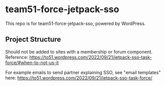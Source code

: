 # team51-force-jetpack-sso

This repo is for team51-force-jetpack-sso, powered by WordPress.

## Project Structure

Should not be added to sites with a membership or forum component. Reference: https://to51.wordpress.com/2022/09/21/jetpack-sso-task-force/#when-to-not-us-it

For example emails to send partner explaining SSO, see "email templates" here: https://to51.wordpress.com/2022/09/21/jetpack-sso-task-force/
